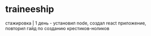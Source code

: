 # traineeship
стажировка |
1 день - установил node, создал react приложение, повторил гайд по созданию крестиков-ноликов
